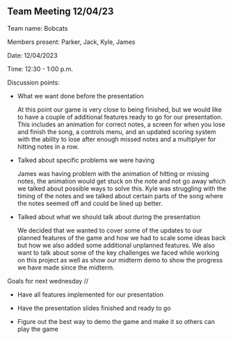 ## Team Meeting 12/04/23

Team name: Bobcats

Members present: Parker, Jack, Kyle, James

Date: 12/04/2023

Time: 12:30 - 1:00 p.m.

Discussion points: 

* What we want done before the presentation

    At this point our game is very close to being finished, but we would like to have a couple of additional features ready to go for our presentation. This includes an animation for correct notes, a screen for when you lose and finish the song, a controls menu, and an updated scoring system with the ability to lose after enough missed notes and a multiplyer for hitting notes in a row.

* Talked about specific problems we were having 

    James was having problem with the animation of hitting or missing notes, the animation would get stuck on the note and not go away which we talked about possible ways to solve this. Kyle was struggling with the timing of the notes and we talked about certain parts of the song where the notes seemed off and could be lined up better.

* Talked about what we should talk about during the presentation

    We decided that we wanted to cover some of the updates to our planned features of the game and how we had to scale some ideas back but how we also added some additional unplanned features. We also want to talk about some of the key challenges we faced while working on this project as well as show our midterm demo to show the progress we have made since the midterm.
    
Goals for next wednesday //

* Have all features implemented for our presentation

* Have the presentation slides finished and ready to go

* Figure out the best way to demo the game and make it so others can play the game